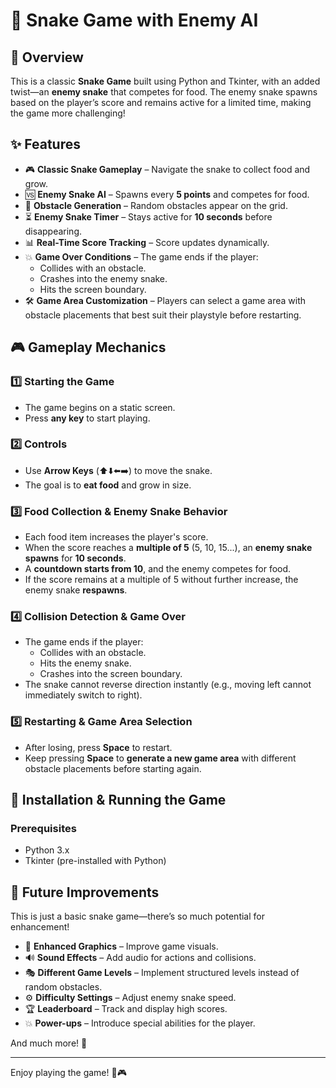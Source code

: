 # 🐍 Snake Game with Enemy AI

## 📌 Overview
This is a classic **Snake Game** built using Python and Tkinter, with an added twist—an **enemy snake** that competes for food. The enemy snake spawns based on the player’s score and remains active for a limited time, making the game more challenging!

## ✨ Features
- 🎮 **Classic Snake Gameplay** – Navigate the snake to collect food and grow.
- 🆚 **Enemy Snake AI** – Spawns every **5 points** and competes for food.
- 🚧 **Obstacle Generation** – Random obstacles appear on the grid.
- ⏳ **Enemy Snake Timer** – Stays active for **10 seconds** before disappearing.
- 📊 **Real-Time Score Tracking** – Score updates dynamically.
- 💥 **Game Over Conditions** – The game ends if the player:
  - Collides with an obstacle.
  - Crashes into the enemy snake.
  - Hits the screen boundary.
- 🛠️ **Game Area Customization** – Players can select a game area with obstacle placements that best suit their playstyle before restarting.

## 🎮 Gameplay Mechanics

### 1️⃣ **Starting the Game**  
- The game begins on a static screen.  
- Press **any key** to start playing.

### 2️⃣ **Controls**  
- Use **Arrow Keys** (⬆️⬇️⬅️➡️) to move the snake.
- The goal is to **eat food** and grow in size.

### 3️⃣ **Food Collection & Enemy Snake Behavior**  
- Each food item increases the player's score.
- When the score reaches a **multiple of 5** (5, 10, 15...), an **enemy snake spawns** for **10 seconds**.
- A **countdown starts from 10**, and the enemy competes for food.
- If the score remains at a multiple of 5 without further increase, the enemy snake **respawns**.

### 4️⃣ **Collision Detection & Game Over**  
- The game ends if the player:
  - Collides with an obstacle.
  - Hits the enemy snake.
  - Crashes into the screen boundary.
- The snake cannot reverse direction instantly (e.g., moving left cannot immediately switch to right).

### 5️⃣ **Restarting & Game Area Selection**  
- After losing, press **Space** to restart.
- Keep pressing **Space** to **generate a new game area** with different obstacle placements before starting again.

## 🚀 Installation & Running the Game
### Prerequisites
- Python 3.x
- Tkinter (pre-installed with Python)

## 🔮 Future Improvements
This is just a basic snake game—there’s so much potential for enhancement!
- 🎨 **Enhanced Graphics** – Improve game visuals.
- 🔊 **Sound Effects** – Add audio for actions and collisions.
- 🎭 **Different Game Levels** – Implement structured levels instead of random obstacles.
- ⚙️ **Difficulty Settings** – Adjust enemy snake speed.
- 🏆 **Leaderboard** – Track and display high scores.
- 💥 **Power-ups** – Introduce special abilities for the player.

And much more! 🎉

---
Enjoy playing the game! 🐍🎮

